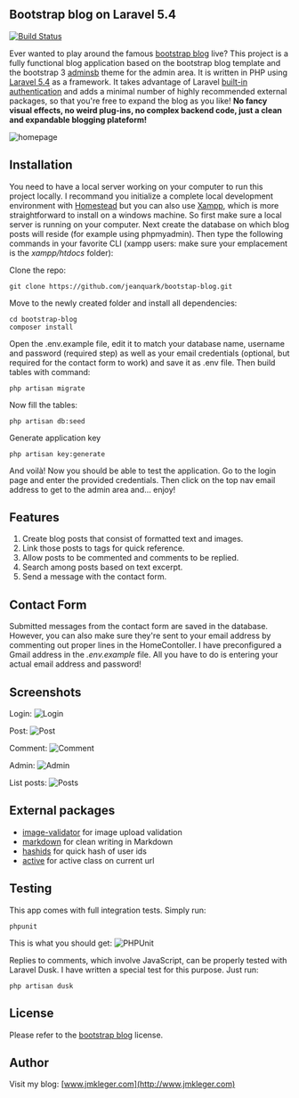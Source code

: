## Bootstrap blog on Laravel 5.4

[![Build Status](https://travis-ci.org/jeanquark/blog-home.svg?branch=master)](https://travis-ci.org/jeanquark/blog-home)

Ever wanted to play around the famous [bootstrap blog](hhttps://startbootstrap.com/template-overviews/blog-home) live? This project is a fully functional blog application based on the bootstrap blog template and the bootstrap 3 [adminsb](http://startbootstrap.com/template-overviews/sb-admin) theme for the admin area. It is written in PHP using [Laravel 5.4](https://laravel.com) as a framework. It takes advantage of Laravel [built-in authentication](https://laravel.com/docs/5.4/authentication) and adds a minimal number of highly recommended external packages, so that you're free to expand the blog as you like! **No fancy visual effects, no weird plug-ins, no complex backend code, just a clean and expandable blogging plateform!**

![homepage](https://github.com/jeanquark/bootstrap-blog/raw/master/public/homepage.jpg "Homepage")

## Installation

You need to have a local server working on your computer to run this project locally. I recommand you initialize a complete local development environment with [Homestead](https://laravel.com/docs/master/homestead) but you can also use [Xampp](https://www.apachefriends.org/fr/index.html), which is more straightforward to install on a windows machine. So first make sure a local server is running on your computer. Next create the database on which blog posts will reside (for example using phpmyadmin). Then type the following commands in your favorite CLI (xampp users: make sure your emplacement is the *xampp/htdocs* folder):

Clone the repo:
```
git clone https://github.com/jeanquark/bootstap-blog.git
```

Move to the newly created folder and install all dependencies:
```
cd bootstrap-blog
composer install
```

Open the .env.example file, edit it to match your database name, username and password (required step) as well as your email credentials (optional, but required for the contact form to work) and save it as .env file. Then build tables with command:
```
php artisan migrate
```

Now fill the tables:
```
php artisan db:seed
```

Generate application key 
```
php artisan key:generate
```

And voilà! Now you should be able to test the application. Go to the login page and enter the provided credentials. Then click on the top nav email address to get to the admin area and... enjoy!


## Features
1. Create blog posts that consist of formatted text and images.
2. Link those posts to tags for quick reference.
3. Allow posts to be commented and comments to be replied.
4. Search among posts based on text excerpt.
5. Send a message with the contact form.


## Contact Form
Submitted messages from the contact form are saved in the database. However, you can also make sure they're sent to your email address by commenting out proper lines in the HomeContoller. I have preconfigured a Gmail address in the *.env.example* file. All you have to do is entering your actual email address and password!


## Screenshots
Login:
![Login](https://github.com/jeanquark/bootstrap-blog/raw/master/public/login.jpg "Login")

Post:
![Post](https://github.com/jeanquark/bootstrap-blog/raw/master/public/post.jpg "Post")

Comment:
![Comment](https://github.com/jeanquark/bootstrap-blog/raw/master/public/comment.jpg "Comment")

Admin:
![Admin](https://github.com/jeanquark/bootstrap-blog/raw/master/public/admin.jpg "Admin")

List posts:
![Posts](https://github.com/jeanquark/bootstrap-blog/raw/master/public/posts.jpg "Posts List")


## External packages
* [image-validator](https://github.com/cviebrock/image-validator) for image upload validation
* [markdown](https://github.com/NextStepWebs/simplemde-markdown-editor) for clean writing in Markdown
* [hashids](https://github.com/ivanakimov/hashids.php) for quick hash of user ids
* [active](https://github.com/letrunghieu/active) for active class on current url



## Testing
This app comes with full integration tests. Simply run:
```
phpunit
```
This is what you should get:
![PHPUnit](https://github.com/jeanquark/bootstrap-blog/raw/master/public/phpunit.jpg "PHPUnit results")


Replies to comments, which involve JavaScript, can be properly tested with Laravel Dusk. I have written a special test for this purpose. Just run:

```
php artisan dusk
```

## License

Please refer to the [bootstrap blog](http://startbootstrap.com/template-overviews/blog-home) license.

## Author

Visit my blog: [www.jmkleger.com](http://www.jmkleger.com)